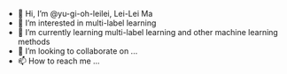 - 👋 Hi, I’m @yu-gi-oh-leilei, Lei-Lei Ma
- 👀 I’m interested in multi-label learning
- 🌱 I’m currently learning multi-label learning and other machine learning methods
- 💞️ I’m looking to collaborate on ...
- 📫 How to reach me ...

<!---
yu-gi-oh-leilei/yu-gi-oh-leilei is a ✨ special ✨ repository because its `README.md` (this file) appears on your GitHub profile.
You can click the Preview link to take a look at your changes.
--->
